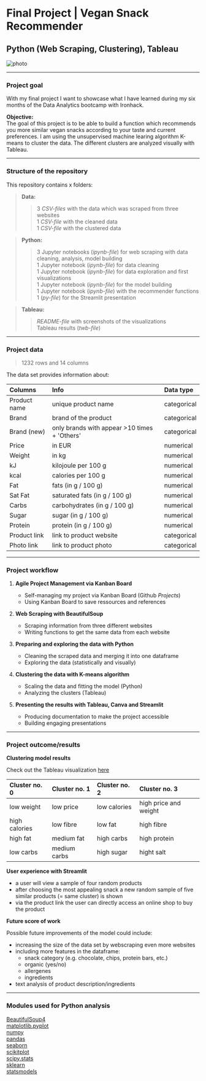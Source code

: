 # Final Project | Vegan Snack Recommender <br>
## Python (Web Scraping, Clustering), Tableau <br>

![photo](https://latestvegannews.com/wp-content/uploads/2019/07/91FFqqXvBhL._SL1500_.jpg)

---------------------------------------------------------------------------------------------------------

### Project goal

With my final project I want to showcase what I have learned during my six months of the Data Analytics bootcamp with Ironhack.


**Objective:** <br>
The goal of this project is to be able to build a function which recommends you more similar vegan snacks according to your taste and current preferences. I am using the unsupervised machine learing algorithm K-means to cluster the data. The different clusters are analyzed visually with Tableau.

---------------------------------------------------------------------------------------------------------

### Structure of the repository
This repository contains x folders:<br>
> **Data:** <br>
>> 3 *CSV-files* with the data which was scraped from three websites <br>
>> 1 *CSV-file* with the cleaned data <br>
>> 1 *CSV-file* with the clustered data <br>

> **Python:**  <br>
>> 3 Jupyter notebooks (*ipynb-file*) for web scraping with data cleaning, analysis, model building <br>
>> 1 Jupyter notebook (*ipynb-file*) for data cleaning <br>
>> 1 Jupyter notebook (*ipynb-file*) for data exploration and first visualizations <br>
>> 1 Jupyter notebook (*ipynb-file*) for the model building <br>
>> 1 Jupyter notebook (*ipynb-file*) with the recommender functions <br>
>> 1 (*py-file*) for the Streamlit presentation <br>

> **Tableau:** <br>
>> *README-file* with screenshots of the visualizations <br>
>> Tableau results (*twb-file*)

---------------------------------------------------------------------------------------------------------

### Project data

> 1232 rows and 14 columns

The data set provides information about:

|Columns | Info | Data type |
|:--- |:---|:---|
| Product name | unique product name | categorical |
| Brand | brand of the product | categorical | 
| Brand (new) | only brands with appear >10 times + 'Others' | categorical |
| Price | in EUR | numerical |
| Weight | in kg | numerical |
| kJ | kilojoule per 100 g | numerical |
| kcal | calories per 100 g | numerical |  
| Fat  | fats (in g / 100 g) | numerical |
| Sat Fat | saturated fats (in g / 100 g) | numerical |
| Carbs | carbohydrates (in g / 100 g) | numerical |
| Sugar | sugar (in g / 100 g) | numerical |
| Protein  |  protein (in g / 100 g) | numerical |
| Product link  | link to product website | categorical |
| Photo link  | link to product photo | categorical |



---------------------------------------------------------------------------------------------------------

### Project workflow

1. **Agile Project Management via Kanban Board**
    - Self-managing my project via Kanban Board (Github *Projects*)
    - Using Kanban Board to save ressources and references

2. **Web Scraping with BeautifulSoup**
    - Scraping information from three different websites
    - Writing functions to get the same data from each website

3. **Preparing and exploring the data with Python**
    - Cleaning the scraped data and merging it into one dataframe
    - Exploring the data (statistically and visually)
    
4.  **Clustering the data with K-means algorithm** 
    - Scaling the data and fitting the model (Python)
    - Analyzing the clusters (Tableau)
  
5. **Presenting the results with Tableau, Canva and Streamlit** 
    - Producing documentation to make the project accessible 
    - Building engaging presentations


---------------------------------------------------------------------------------------------------------


### Project outcome/results


**Clustering model results**

Check out the Tableau visualization [here](https://github.com/katharina-beriault/Final_Project_Vegan-Snack-Recommender_Clustering/tree/main/Visualization)


|	Cluster no. 0	|	Cluster no. 1	|	Cluster no. 2	|	Cluster no. 3	|
|	:----------	|	:----------	|	:----------	|	:----------	|
|	low weight	|	low price	|	low calories	|	high price and weight	|
|	high calories	|	low fibre	|	low fat	|	high fibre 	|
| high fat	|	medium fat 	| high carbs |	high protein	|
|	low carbs	|	medium carbs	|	high sugar	|	hight salt	|



**User experience with Streamlit**
- a user will view a sample of four random products
- after choosing the most appealing snack a new random sample of five similar products (= same cluster) is shown
- via the product link the user can directly access an online shop to buy the product


**Future score of work**

Possible future improvements of the model could include:
- increasing the size of the data set by webscraping even more websites
- including more features in the dataframe:
    - snack category (e.g. chocolate, chips, protein bars, etc.)
    - organic (yes/no)
    - allergenes
    - ingredients 
- text analysis of product description/ingredients

---------------------------------------------------------------------------------------------------------
### Modules used for Python analysis

[BeautifulSoup4](https://beautiful-soup-4.readthedocs.io/en/latest/)<br>
[matplotlib.pyplot](https://matplotlib.org/3.1.1/contents.html)<br>
[numpy](https://numpy.org/doc/)<br>
[pandas](https://pandas.pydata.org/)<br>
[seaborn](https://seaborn.pydata.org/)<br>
[scikitplot](https://pypi.org/project/scikit-plot/)<br>
[scipy.stats](https://docs.scipy.org/doc/scipy/reference/stats.html)<br>
[sklearn](https://scikit-learn.org/stable/index.html)<br>
[statsmodels](https://www.statsmodels.org/stable/index.html)<br>



